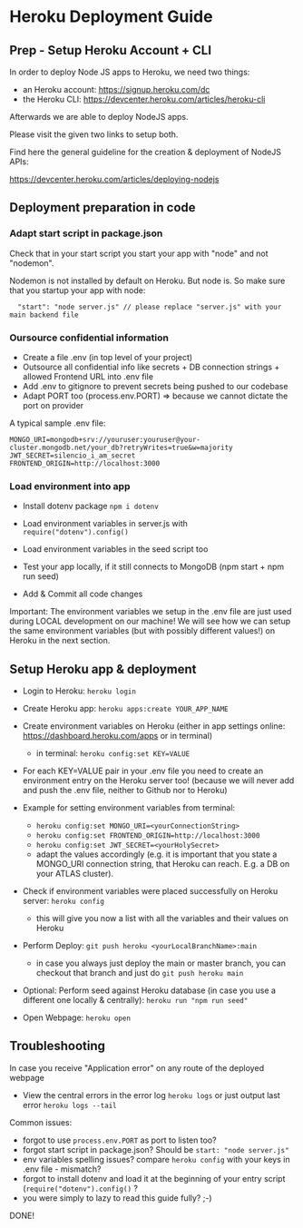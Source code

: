 # Heroku Deployment Guide

## Prep - Setup Heroku Account + CLI

In order to deploy Node JS apps to Heroku, we need two things:
- an Heroku account: https://signup.heroku.com/dc
- the Heroku CLI: https://devcenter.heroku.com/articles/heroku-cli

Afterwards we are able to deploy NodeJS apps.

Please visit the given two links to setup both.

Find here the general guideline for the creation & deployment of NodeJS APIs:

https://devcenter.heroku.com/articles/deploying-nodejs


## Deployment preparation in code

### Adapt start script in package.json

Check that in your start script you start your app with "node" and not "nodemon".

Nodemon is not installed by default on Heroku. But node is. So make sure that you startup your app with node:

```
  "start": "node server.js" // please replace "server.js" with your main backend file
```

### Oursource confidential information

- Create a file .env (in top level of your project)
- Outsource all confidential info like secrets + DB connection strings + allowed Frontend URL into .env file
- Add .env to gitignore to prevent secrets being pushed to our codebase
- Adapt PORT too (process.env.PORT) => because we cannot dictate the port on provider

A typical sample .env file:
```
MONGO_URI=mongodb+srv://youruser:youruser@your-cluster.mongodb.net/your_db?retryWrites=true&w=majority
JWT_SECRET=silencio_i_am_secret
FRONTEND_ORIGIN=http://localhost:3000
```

### Load environment into app

- Install dotenv package `npm i dotenv`
- Load environment variables in server.js with `require("dotenv").config()`
- Load environment variables in the seed script too

- Test your app locally, if it still connects to MongoDB (npm start + npm run seed)
- Add & Commit all code changes

Important: The environment variables we setup in the .env file are just used during LOCAL development on our machine! We will see how we can setup the same environment variables (but with possibly different values!) on Heroku in the next section.


## Setup Heroku app & deployment

- Login to Heroku: `heroku login`
- Create Heroku app: `heroku apps:create YOUR_APP_NAME`

- Create environment variables on Heroku (either in app settings online: https://dashboard.heroku.com/apps or in terminal)
  - in terminal: `heroku config:set KEY=VALUE`

- For each KEY=VALUE pair in your .env file you need to create an environment entry on the Heroku server too! (because we will never add and push the .env file, neither to Github nor to Heroku)

- Example for setting environment variables from terminal:
  - `heroku config:set MONGO_URI=<yourConnectionString>`
  - `heroku config:set FRONTEND_ORIGIN=http://localhost:3000`
  - `heroku config:set JWT_SECRET=<yourHolySecret>`
  - adapt the values accordingly (e.g. it is important that you state a MONGO_URI connection string, that Heroku can reach. E.g. a DB on your ATLAS cluster).

- Check if environment variables were placed successfully on Heroku server: `heroku config`
  - this will give you now a list with all the variables and their values on Heroku 

- Perform Deploy: `git push heroku <yourLocalBranchName>:main`
  - in case you always just deploy the main or master branch, you can checkout that branch and just do `git push heroku main`

- Optional: Perform seed against Heroku database (in case you use a different one locally & centrally): `heroku run "npm run seed"`
- Open Webpage: `heroku open`

## Troubleshooting

In case you receive "Application error" on any route of the deployed webpage
- View the central errors in the error log `heroku logs` or just output last error `heroku logs --tail`

Common issues:
- forgot to use `process.env.PORT` as port to listen too?
- forgot start script in package.json? Should be `start: "node server.js"`
- env variables spelling issues? compare `heroku config` with your keys in .env file - mismatch?
- forgot to install dotenv and load it at the beginning of your entry script (`require("dotenv").config()` ?
- you were simply to lazy to read this guide fully? ;-)

DONE!
